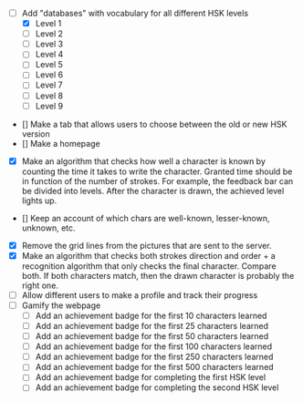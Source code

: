 - [ ] Add "databases" with vocabulary for all different HSK levels
    - [x] Level 1
    - [ ] Level 2
    - [ ] Level 3
    - [ ] Level 4
    - [ ] Level 5
    - [ ] Level 6
    - [ ] Level 7
    - [ ] Level 8
    - [ ] Level 9 
- [] Make a tab that allows users to choose between the old or new HSK version
- [] Make a homepage
- [x] Make an algorithm that checks how well a character is known by counting the time it takes to write the character. Granted time should be in function of the number of strokes. For example, the feedback bar can be divided into levels. After the character is drawn, the achieved level lights up.
- [] Keep an account of which chars are well-known, lesser-known, unknown, etc.   
- [x] Remove the grid lines from the pictures that are sent to the server.  
- [x] Make an algorithm that checks both strokes direction and order + a recognition algorithm that only checks the final character. Compare both. If both characters match, then the drawn character is probably the right one.
- [ ] Allow different users to make a profile and track their progress
- [ ] Gamify the webpage
    - [ ] Add an achievement badge for the first 10 characters learned
    - [ ] Add an achievement badge for the first 25 characters learned
    - [ ] Add an achievement badge for the first 50 characters learned
    - [ ] Add an achievement badge for the first 100 characters learned
    - [ ] Add an achievement badge for the first 250 characters learned
    - [ ] Add an achievement badge for the first 500 characters learned
    - [ ] Add an achievement badge for completing the first HSK level
    - [ ] Add an achievement badge for completing the second HSK level